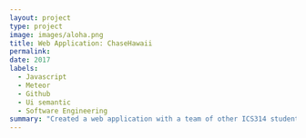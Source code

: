 ```yaml
---
layout: project
type: project
image: images/aloha.png
title: Web Application: ChaseHawaii
permalink: 
date: 2017
labels:
  - Javascript
  - Meteor
  - Github
  - Ui semantic
  - Software Engineering
summary: "Created a web application with a team of other ICS314 students"
---
```

